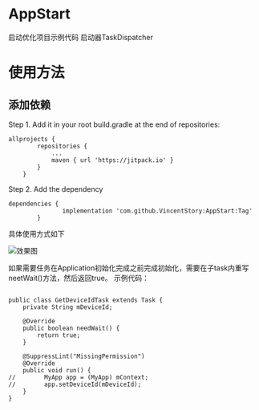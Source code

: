 # AppStart
启动优化项目示例代码
启动器TaskDispatcher

	
# 使用方法
## 添加依赖
Step 1. Add it in your root build.gradle at the end of repositories:
```
allprojects {
		repositories {
			...
			maven { url 'https://jitpack.io' }
		}
	}

``` 
Step 2. Add the dependency

```
dependencies {
	           implementation 'com.github.VincentStory:AppStart:Tag'
	    }

``` 
具体使用方式如下

![效果图](https://github.com/VincentStory/AppStart/blob/master/app/app_start.png)

如果需要任务在Application初始化完成之前完成初始化，需要在子task内重写neetWait()方法，然后返回true。
示例代码：

``` 

public class GetDeviceIdTask extends Task {
    private String mDeviceId;

    @Override
    public boolean needWait() {
        return true;
    }

    @SuppressLint("MissingPermission")
    @Override
    public void run() {
//        MyApp app = (MyApp) mContext;
//        app.setDeviceId(mDeviceId);
    }
}

``` 

